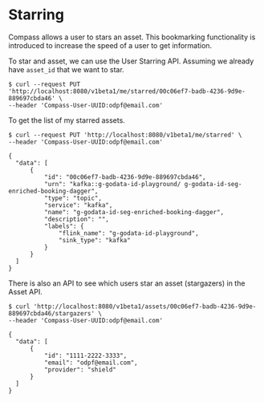 # Starring

Compass allows a user to stars an asset. This bookmarking functionality is introduced to increase the speed of a user to get information. 

To star and asset, we can use the User Starring API. Assuming we already have `asset_id` that we want to star.

```text
$ curl --request PUT 'http://localhost:8080/v1beta1/me/starred/00c06ef7-badb-4236-9d9e-889697cbda46' \
--header 'Compass-User-UUID:odpf@email.com'
```

To get the list of my starred assets.
```text
$ curl --request PUT 'http://localhost:8080/v1beta1/me/starred' \
--header 'Compass-User-UUID:odpf@email.com'

{
  "data": [
      {
          "id": "00c06ef7-badb-4236-9d9e-889697cbda46",
          "urn": "kafka::g-godata-id-playground/ g-godata-id-seg-enriched-booking-dagger",
          "type": "topic",
          "service": "kafka",
          "name": "g-godata-id-seg-enriched-booking-dagger",
          "description": "",
          "labels": {
              "flink_name": "g-godata-id-playground",
              "sink_type": "kafka"
          }
      }
  ]
}
```

There is also an API to see which users star an asset (stargazers) in the Asset API.

```text
$ curl 'http://localhost:8080/v1beta1/assets/00c06ef7-badb-4236-9d9e-889697cbda46/stargazers' \
--header 'Compass-User-UUID:odpf@email.com'

{
  "data": [
      {
          "id": "1111-2222-3333",
          "email": "odpf@email.com",
          "provider": "shield"
      }
  ]
}
```